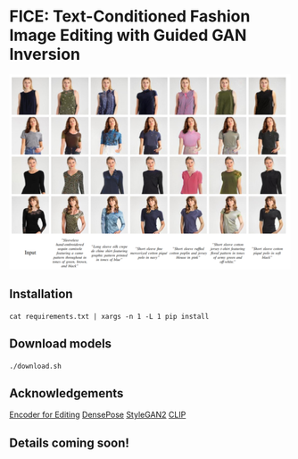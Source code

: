 # FICE: Text-Conditioned Fashion Image Editing with Guided GAN Inversion

<img src=imgs/paper/example.png width="1000">

## Installation
`cat requirements.txt | xargs -n 1 -L 1 pip install`

## Download models
`./download.sh`

## Acknowledgements
[Encoder for Editing](https://github.com/omertov/encoder4editing)
[DensePose](https://github.com/facebookresearch/DensePose)
[StyleGAN2](https://github.com/NVlabs/stylegan2-ada-pytorch)
[CLIP](https://github.com/openai/CLIP)

## Details coming soon!